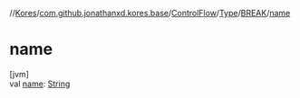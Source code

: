//[Kores](../../../../../index.md)/[com.github.jonathanxd.kores.base](../../../index.md)/[ControlFlow](../../index.md)/[Type](../index.md)/[BREAK](index.md)/[name](name.md)

# name

[jvm]\
val [name](name.md): [String](https://kotlinlang.org/api/latest/jvm/stdlib/kotlin/-string/index.html)
